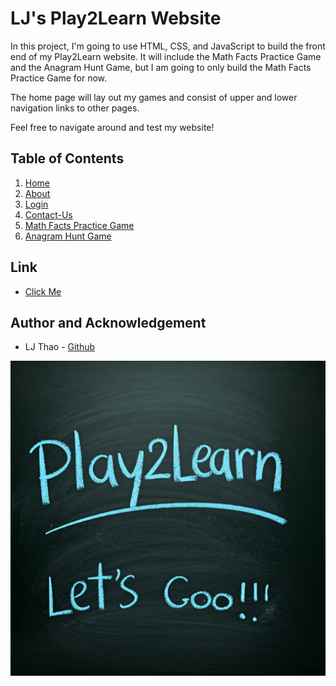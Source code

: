 # LJ's Play2Learn Website
In this project, I'm going to use HTML, CSS, and JavaScript to build the front end of my Play2Learn website. It will include the Math Facts Practice Game and the Anagram Hunt Game, but I am going to only build the Math Facts Practice Game for now. 

The home page will lay out my games and consist of upper and lower navigation links to other pages.

Feel free to navigate around and test my website!

## Table of Contents
1. [Home](index.html)
2. [About](about.html)
3. [Login](login.html)
4. [Contact-Us](contact-us.html)
5. [Math Facts Practice Game](games/math-facts.html)
6. [Anagram Hunt Game](games/anagram-hunt.html)

## Link
- [Click Me](https://ljthao.github.io/play2learn-frontend/)

## Author and Acknowledgement
- LJ Thao - [Github](https://github.com/LJThao)

<p align="center">
    <img src="images/play2learn.png" alt="playtolearn" />
</p>
